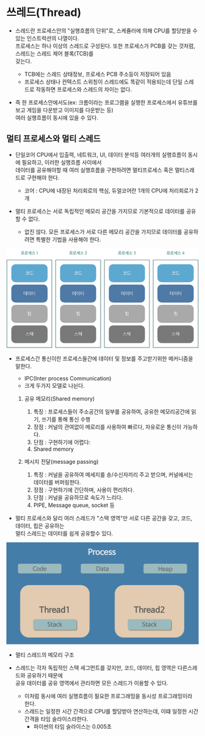 # 쓰레드(Thread)

- 스레드란 프로세스안의 "실행흐름의 단위"로, 스케쥴러에 의해 CPU를 할당받을 수 있는 인스트럭션의 나열이다.<br>
프로세스는 하나 이상의 스레드로 구성된다. 또한 프로세스가 PCB를 갖는 것처럼, 스레드는 스레드 제어 블록(TCB)를<br>
갖는다. 
    - TCB에는 스레드 상태정보, 프로세스 PCB 주소등이 저장되어 있음
    - 프로세스 상태나 컨텍스트 스위칭이 스레드에도 똑같이 적용되는데 단일 스레드로 작동하면 프로세스와 스레드의 차이는 없다.

- 즉 한 프로세스안에서도(ex: 크롬이라는 프로그램을 실행한 프로세스에서 유튜브를 보고 게임을 다운받고 이미지를 다운받는 등)<br>
여러 실행흐름이 동시에 있을 수 있다.
    
## 멀티 프로세스와 멀티 스레드

- 단일코어 CPU에서 입출력, 네트워크, UI, 데이터 분석등 여러개의 실행흐름이 동시에 필요하고, 이러한 실행흐름 사이에서<br>
데이터를 공유해야할 때 여러 실행흐름을 구현하려면 멀티프로세스 혹은 멀티스레드로 구현해야 한다.
    - 코어 : CPU에 내장된 처리회로의 핵심, 듀얼코어란 1개의 CPU에 처리회로가 2개
    
- 멀티 프로세스는 서로 독립적인 메모리 공간을 가지므로 기본적으로 데이터를 공유할 수 없다.
    - 없진 않다. 모든 프로세스가 서로 다른 메모리 공간을 가지므로 데이터를 공유하려면 특별한 기법을 사용해야 한다.
    
![프로레스상태](../../images/멀티프로세스.png)

- 프로세스간 통신이란 프로세스들간에 데이터 및 정보를 주고받기위한 메커니즘을 말한다.
    - IPC(Inter process Communication)
    - 크게 두가지 모델로 나뉜다.
    
    1. 공유 메모리(Shared memory)
        1. 특징 : 프로세스들이 주소공간의 일부를 공유하여, 공유한 메모리공간에 읽기, 쓰기를 통해 통신 수행
        2. 장점 : 커널의 관여없이 메로리를 사용하여 빠르다, 자유로운 통신이 가능하다.
        3. 단점 : 구현하기에 어렵다:
        4. Shared memory
        
    2. 메시지 전달(message passing)
        1. 특징 : 커널을 공유하여 메세지를 송/수신자끼리 주고 받으며, 커널에서는 데이터를 버퍼링한다.
        2. 장점 : 구현하기에 간단하며, 사용이 편리하다.
        3. 단점 : 커널을 공유하므로 속도가 느리다.
        4. PIPE, Message queue, socket 등
        
        
- 멀티 프로세스와 달리 여러 스레드가 "스택 영역"만 서로 다른 공간을 갖고, 코드, 데이터, 힙은 공유하는<br>
멀티 스레드는 데이터를 쉽게 공유할수 있다.

![프로레스상태](../../images/멀티스레드.png)
- 멀티 스레드의 메모리 구조


- 스레드는 각자 독립적인 스택 세그먼트를 갖지만, 코드, 데이터, 힙 영역은 다른스레드와 공유하기 때문에<br>
공유 데이터를 공유 영역에서 관리하면 모든 스레드가 이용할 수 있다.
    - 이처럼 동시에 여러 실행흐름이 필요한 프로그래밍을 동시성 프로그래밍이라 한다.
    - 스레드는 일정한 시간 간격으로 CPU를 할당받아 연산하는데, 이떄 일정한 시간 간격을 타임 슬라이스라한다.
        - 파이썬의 타임 슬라이스는 0.005초

